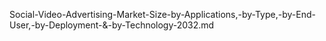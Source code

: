 Social-Video-Advertising-Market-Size-by-Applications,-by-Type,-by-End-User,-by-Deployment-&-by-Technology-2032.md
